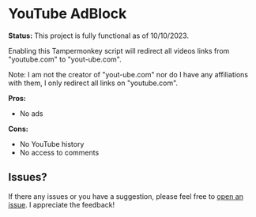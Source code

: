 # YouTube AdBlock
**Status:** This project is fully functional as of 10/10/2023.

Enabling this Tampermonkey script will redirect all videos links from "youtube.com" to "yout-ube.com". 

Note: I am not the creator of "yout-ube.com" nor do I have any affiliations with them, I only redirect all links on "youtube.com".


**Pros:**
- No ads

**Cons:**
- No YouTube history
- No access to comments

## Issues?
If there any issues or you have a suggestion, please feel free to [open an issue](https://github.com/YelloNolo/YouTube-AdBlock/issues). I appreciate the feedback!
